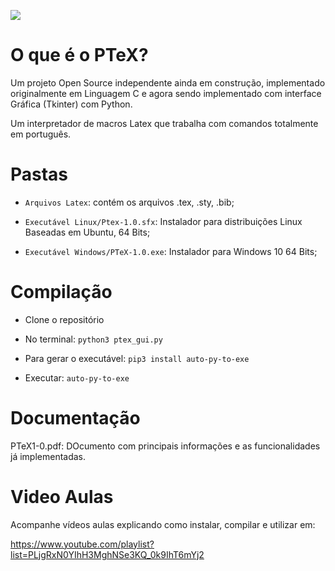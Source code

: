 ![](https://tinoober.com/imagens/cabecalho.png)

# O que é o PTeX?

Um projeto Open Source independente ainda em construção, implementado originalmente em Linguagem C e agora sendo implementado com interface Gráfica (Tkinter) com Python.

Um interpretador de macros Latex que trabalha
com comandos totalmente em português.


# Pastas

- `Arquivos Latex`: contém os arquivos .tex, .sty, .bib;

- `Executável Linux/Ptex-1.0.sfx`: Instalador para distribuições Linux Baseadas em Ubuntu, 64 Bits;

- `Executável Windows/PTeX-1.0.exe`: Instalador para Windows 10 64 Bits;



# Compilação

- Clone o repositório

- No terminal: `python3 ptex_gui.py`

- Para gerar o executável: `pip3 install auto-py-to-exe` 

- Executar: `auto-py-to-exe`


# Documentação

PTeX1-0.pdf: DOcumento com principais informações e as funcionalidades já implementadas.

# Video Aulas

Acompanhe vídeos aulas explicando como instalar, compilar e utilizar em:

https://www.youtube.com/playlist?list=PLjgRxN0YIhH3MghNSe3KQ_0k9IhT6mYj2



